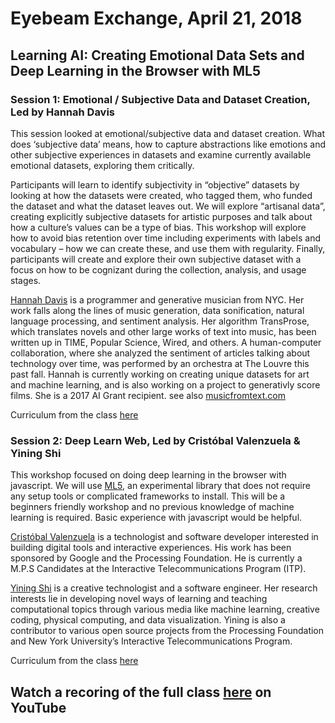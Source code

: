 # Eyebeam Exchange, April 21, 2018
## Learning AI: Creating Emotional Data Sets and Deep Learning in the Browser with ML5

### Session 1: Emotional / Subjective Data and Dataset Creation, Led by Hannah Davis

This session looked at emotional/subjective data and dataset creation. What does ‘subjective data’ means, how to capture abstractions like emotions and other subjective experiences in datasets and examine currently available emotional datasets, exploring them critically.

Participants will learn to identify subjectivity in “objective” datasets by looking at how the datasets were created, who tagged them, who funded the dataset and what the dataset leaves out. We will explore “artisanal data”, creating explicitly subjective datasets for artistic purposes and talk about how a culture’s values can be a type of bias. This workshop will explore how to avoid bias retention over time including experiments with labels and vocabulary – how we can create these, and use them with regularity. Finally, participants will create and explore their own subjective dataset with a focus on how to be cognizant during the collection, analysis, and usage stages.

[Hannah Davis](http://www.hannahishere.com/) is a programmer and generative musician from NYC. Her work falls along the lines of music generation, data sonification, natural language processing, and sentiment analysis. Her algorithm TransProse, which translates novels and other large works of text into music, has been written up in TIME, Popular Science, Wired, and others. A human-computer collaboration, where she analyzed the sentiment of articles talking about technology over time, was performed by an orchestra at The Louvre this past fall. Hannah is currently working on creating unique datasets for art and machine learning, and is also working on a project to generativly score films. She is a 2017 AI Grant recipient. see also [musicfromtext.com](http://musicfromtext.com)

Curriculum from the class [here](https://github.com/handav/curriculum/blob/master/SubjectiveData.md)

### Session 2: Deep Learn Web, Led by Cristóbal Valenzuela & Yining Shi

This workshop focused on doing deep learning in the browser with javascript. We will use [ML5](https://github.com/ITPNYU/p5-deeplearn-js), an experimental library that does not require any setup tools or complicated frameworks to install. This will be a beginners friendly workshop and no previous knowledge of machine learning is required. Basic experience with javascript would be helpful.

[Cristóbal Valenzuela](http://cvalenzuelab.com/) is a technologist and software developer interested in building digital tools and interactive experiences. His work has been sponsored by Google and the Processing Foundation. He is currently a M.P.S Candidates at the Interactive Telecommunications Program (ITP).

[Yining Shi](http://1023.io/) is a creative technologist and a software engineer. Her research interests lie in developing novel ways of learning and teaching computational topics through various media like machine learning, creative coding, physical computing, and data visualization. Yining is also a contributor to various open source projects from the Processing Foundation and New York University’s Interactive Telecommunications Program.

Curriculum from the class [here](https://github.com/yining1023/curriculum/blob/master/FriendlyMachineLearning.md)

## Watch a recoring of the full class [here](https://www.youtube.com/watch?v=VrzqVwncfYk) on YouTube
